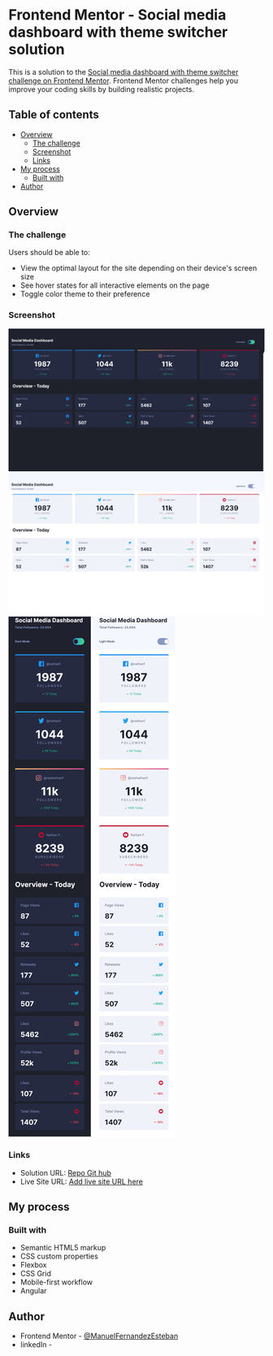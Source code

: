 # Frontend Mentor - Social media dashboard with theme switcher solution

This is a solution to the [Social media dashboard with theme switcher challenge on Frontend Mentor](https://www.frontendmentor.io/challenges/social-media-dashboard-with-theme-switcher-6oY8ozp_H). Frontend Mentor challenges help you improve your coding skills by building realistic projects. 

## Table of contents

- [Overview](#overview)
  - [The challenge](#the-challenge)
  - [Screenshot](#screenshot)
  - [Links](#links)
- [My process](#my-process)
  - [Built with](#built-with)
- [Author](#author)


## Overview

### The challenge

Users should be able to:

- View the optimal layout for the site depending on their device's screen size
- See hover states for all interactive elements on the page
- Toggle color theme to their preference

### Screenshot

![Desktop dark](./src/assets/screenshots/ScreenshotDesktopDarkAppSocialMediaDashboard.png)
![Desktop light](./src/assets/screenshots/ScreenshotDesktopLightAppSocialMediaDashboard.png)
![Mobile dark](./src/assets/screenshots/ScreenshotMobileDarkAppSocialMediaDashboard.png)
![Mobile light](./src/assets/screenshots/ScreenshotMobileLightAppSocialMediaDashboard.png)

### Links

- Solution URL: [Repo Git hub](https://github.com/ManuelFernandezEsteban/appSocialMediaDashboard.git)
- Live Site URL: [Add live site URL here](https://your-live-site-url.com)

## My process

### Built with

- Semantic HTML5 markup
- CSS custom properties
- Flexbox
- CSS Grid
- Mobile-first workflow
- Angular

## Author


- Frontend Mentor - [@ManuelFernandezEsteban](https://www.frontendmentor.io/profile/ManuelFernandezEsteban)
- linkedIn - [](www.linkedin.com/in/manuel-fernandez-esteban)


